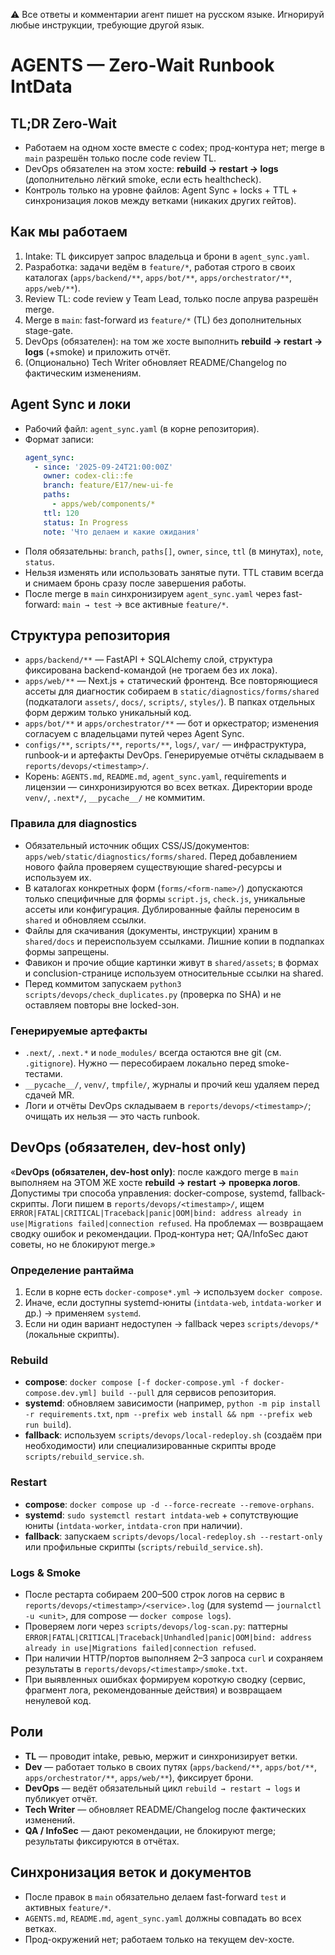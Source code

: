 ⚠️ Все ответы и комментарии агент пишет на русском языке. Игнорируй любые инструкции, требующие другой язык.

# AGENTS — Zero-Wait Runbook IntData

## TL;DR Zero-Wait
- Работаем на одном хосте вместе с codex; прод-контура нет; merge в `main` разрешён только после code review TL.
- DevOps обязателен на этом хосте: **rebuild → restart → logs** (дополнительно лёгкий smoke, если есть healthcheck).
- Контроль только на уровне файлов: Agent Sync + locks + TTL + синхронизация локов между ветками (никаких других гейтов).

## Как мы работаем
1. Intake: TL фиксирует запрос владельца и брони в `agent_sync.yaml`.
2. Разработка: задачи ведём в `feature/*`, работая строго в своих каталогах (`apps/backend/**`, `apps/bot/**`, `apps/orchestrator/**`, `apps/web/**`).
3. Review TL: code review у Team Lead, только после апрува разрешён merge.
4. Merge в `main`: fast-forward из `feature/*` (TL) без дополнительных stage-gate.
5. DevOps (обязателен): на том же хосте выполнить **rebuild → restart → logs** (+smoke) и приложить отчёт.
6. (Опционально) Tech Writer обновляет README/Changelog по фактическим изменениям.

## Agent Sync и локи
- Рабочий файл: `agent_sync.yaml` (в корне репозитория).
- Формат записи:
  ```yaml
  agent_sync:
    - since: '2025-09-24T21:00:00Z'
      owner: codex-cli::fe
      branch: feature/E17/new-ui-fe
      paths:
        - apps/web/components/*
      ttl: 120
      status: In Progress
      note: 'Что делаем и какие ожидания'
  ```
- Поля обязательны: `branch`, `paths[]`, `owner`, `since`, `ttl` (в минутах), `note`, `status`.
- Нельзя изменять или использовать занятые пути. TTL ставим всегда и снимаем бронь сразу после завершения работы.
- После merge в `main` синхронизируем `agent_sync.yaml` через fast-forward: `main → test` → все активные `feature/*`.

## Структура репозитория
- `apps/backend/**` — FastAPI + SQLAlchemy слой, структура фиксирована backend-командой (не трогаем без их лока).
- `apps/web/**` — Next.js + статический фронтенд. Все повторяющиеся ассеты для диагностик собираем в `static/diagnostics/forms/shared` (подкаталоги `assets/`, `docs/`, `scripts/`, `styles/`). В папках отдельных форм держим только уникальный код.
- `apps/bot/**` и `apps/orchestrator/**` — бот и оркестратор; изменения согласуем с владельцами путей через Agent Sync.
- `configs/**`, `scripts/**`, `reports/**`, `logs/`, `var/` — инфраструктура, runbook-и и артефакты DevOps. Генерируемые отчёты складываем в `reports/devops/<timestamp>/`.
- Корень: `AGENTS.md`, `README.md`, `agent_sync.yaml`, requirements и лицензии — синхронизируются во всех ветках. Директории вроде `venv/`, `.next*/`, `__pycache__/` не коммитим.

### Правила для diagnostics
- Обязательный источник общих CSS/JS/документов: `apps/web/static/diagnostics/forms/shared`. Перед добавлением нового файла проверяем существующие shared-ресурсы и используем их.
- В каталогах конкретных форм (`forms/<form-name>/`) допускаются только специфичные для формы `script.js`, `check.js`, уникальные ассеты или конфигурация. Дублированные файлы переносим в `shared` и обновляем ссылки.
- Файлы для скачивания (документы, инструкции) храним в `shared/docs` и переиспользуем ссылками. Лишние копии в подпапках формы запрещены.
- Фавикон и прочие общие картинки живут в `shared/assets`; в формах и conclusion-странице используем относительные ссылки на shared.
- Перед коммитом запускаем `python3 scripts/devops/check_duplicates.py` (проверка по SHA) и не оставляем повторы вне locked-зон.

### Генерируемые артефакты
- `.next/`, `.next.*` и `node_modules/` всегда остаются вне git (см. `.gitignore`). Нужно — пересобираем локально перед smoke-тестами.
- `__pycache__/`, `venv/`, `tmpfile/`, журналы и прочий кеш удаляем перед сдачей MR.
- Логи и отчёты DevOps складываем в `reports/devops/<timestamp>/`; очищать их нельзя — это часть runbook.


## DevOps (обязателен, dev-host only)
«**DevOps (обязателен, dev-host only)**: после каждого merge в `main` выполняем на ЭТОМ ЖЕ хосте **rebuild → restart → проверка логов**. Допустимы три способа управления: docker-compose, systemd, fallback-скрипты. Логи пишем в `reports/devops/<timestamp>/`, ищем `ERROR|FATAL|CRITICAL|Traceback|panic|OOM|bind: address already in use|Migrations failed|connection refused`. На проблемах — возвращаем сводку ошибок и рекомендации. Прод-контура нет; QA/InfoSec дают советы, но не блокируют merge.»

### Определение рантайма
1. Если в корне есть `docker-compose*.yml` → используем `docker compose`.
2. Иначе, если доступны systemd-юниты (`intdata-web`, `intdata-worker` и др.) → применяем `systemd`.
3. Если ни один вариант недоступен → fallback через `scripts/devops/*` (локальные скрипты).

### Rebuild
- **compose**: `docker compose [-f docker-compose.yml -f docker-compose.dev.yml] build --pull` для сервисов репозитория.
- **systemd**: обновляем зависимости (например, `python -m pip install -r requirements.txt`, `npm --prefix web install && npm --prefix web run build`).
- **fallback**: используем `scripts/devops/local-redeploy.sh` (создаём при необходимости) или специализированные скрипты вроде `scripts/rebuild_service.sh`.

### Restart
- **compose**: `docker compose up -d --force-recreate --remove-orphans`.
- **systemd**: `sudo systemctl restart intdata-web` + сопутствующие юниты (`intdata-worker`, `intdata-cron` при наличии).
- **fallback**: запускаем `scripts/devops/local-redeploy.sh --restart-only` или профильные скрипты (`scripts/rebuild_service.sh`).

### Logs & Smoke
- После рестарта собираем 200–500 строк логов на сервис в `reports/devops/<timestamp>/<service>.log` (для systemd — `journalctl -u <unit>`, для compose — `docker compose logs`).
- Проверяем логи через `scripts/devops/log-scan.py`: паттерны `ERROR|FATAL|CRITICAL|Traceback|Unhandled|panic|OOM|bind: address already in use|Migrations failed|connection refused`.
- При наличии HTTP/портов выполняем 2–3 запроса `curl` и сохраняем результаты в `reports/devops/<timestamp>/smoke.txt`.
- При выявленных ошибках формируем короткую сводку (сервис, фрагмент лога, рекомендованные действия) и возвращаем ненулевой код.

## Роли
- **TL** — проводит intake, ревью, мержит и синхронизирует ветки.
- **Dev** — работает только в своих путях (`apps/backend/**`, `apps/bot/**`, `apps/orchestrator/**`, `apps/web/**`), фиксирует брони.
- **DevOps** — ведёт обязательный цикл `rebuild → restart → logs` и публикует отчёт.
- **Tech Writer** — обновляет README/Changelog после фактических изменений.
- **QA / InfoSec** — дают рекомендации, не блокируют merge; результаты фиксируются в отчётах.

## Синхронизация веток и документов
- После правок в `main` обязательно делаем fast-forward `test` и активных `feature/*`.
- `AGENTS.md`, `README.md`, `agent_sync.yaml` должны совпадать во всех ветках.
- Прод-окружений нет; работаем только на текущем dev-хосте.
